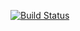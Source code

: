 [![Build Status](https://app.bitrise.io/app/2c212f95-0bc5-41ea-bb12-6105ee121e35/status.svg?token=EPrfJe9VmERkf5N2OPzn-A&branch=main)](https://app.bitrise.io/app/2c212f95-0bc5-41ea-bb12-6105ee121e35)

